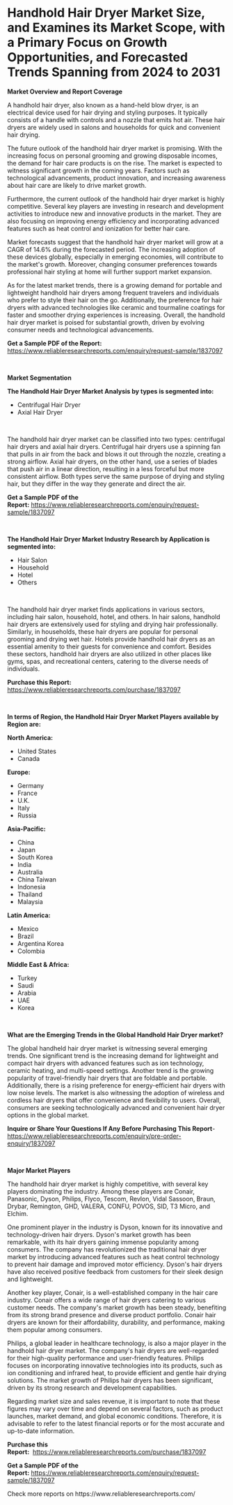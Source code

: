 <p><h1>Handhold Hair Dryer Market Size, and Examines its Market Scope, with a Primary Focus on Growth Opportunities, and Forecasted Trends Spanning from 2024 to 2031</h1></p><p><strong>Market Overview and Report Coverage</strong></p>
<p><p>A handhold hair dryer, also known as a hand-held blow dryer, is an electrical device used for hair drying and styling purposes. It typically consists of a handle with controls and a nozzle that emits hot air. These hair dryers are widely used in salons and households for quick and convenient hair drying.</p><p>The future outlook of the handhold hair dryer market is promising. With the increasing focus on personal grooming and growing disposable incomes, the demand for hair care products is on the rise. The market is expected to witness significant growth in the coming years. Factors such as technological advancements, product innovation, and increasing awareness about hair care are likely to drive market growth.</p><p>Furthermore, the current outlook of the handhold hair dryer market is highly competitive. Several key players are investing in research and development activities to introduce new and innovative products in the market. They are also focusing on improving energy efficiency and incorporating advanced features such as heat control and ionization for better hair care.</p><p>Market forecasts suggest that the handhold hair dryer market will grow at a CAGR of 14.6% during the forecasted period. The increasing adoption of these devices globally, especially in emerging economies, will contribute to the market's growth. Moreover, changing consumer preferences towards professional hair styling at home will further support market expansion.</p><p>As for the latest market trends, there is a growing demand for portable and lightweight handhold hair dryers among frequent travelers and individuals who prefer to style their hair on the go. Additionally, the preference for hair dryers with advanced technologies like ceramic and tourmaline coatings for faster and smoother drying experiences is increasing. Overall, the handhold hair dryer market is poised for substantial growth, driven by evolving consumer needs and technological advancements.</p></p>
<p><strong>Get a Sample PDF of the Report:</strong> <a href="https://www.reliableresearchreports.com/enquiry/request-sample/1837097">https://www.reliableresearchreports.com/enquiry/request-sample/1837097</a></p>
<p>&nbsp;</p>
<p><strong>Market Segmentation</strong></p>
<p><strong>The Handhold Hair Dryer Market Analysis by types is segmented into:</strong></p>
<p><ul><li>Centrifugal Hair Dryer</li><li>Axial Hair Dryer</li></ul></p>
<p>&nbsp;</p>
<p><p>The handhold hair dryer market can be classified into two types: centrifugal hair dryers and axial hair dryers. Centrifugal hair dryers use a spinning fan that pulls in air from the back and blows it out through the nozzle, creating a strong airflow. Axial hair dryers, on the other hand, use a series of blades that push air in a linear direction, resulting in a less forceful but more consistent airflow. Both types serve the same purpose of drying and styling hair, but they differ in the way they generate and direct the air.</p></p>
<p><strong>Get a Sample PDF of the Report:</strong>&nbsp;<a href="https://www.reliableresearchreports.com/enquiry/request-sample/1837097">https://www.reliableresearchreports.com/enquiry/request-sample/1837097</a></p>
<p>&nbsp;</p>
<p><strong>The Handhold Hair Dryer Market Industry Research by Application is segmented into:</strong></p>
<p><ul><li>Hair Salon</li><li>Household</li><li>Hotel</li><li>Others</li></ul></p>
<p>&nbsp;</p>
<p><p>The handhold hair dryer market finds applications in various sectors, including hair salon, household, hotel, and others. In hair salons, handhold hair dryers are extensively used for styling and drying hair professionally. Similarly, in households, these hair dryers are popular for personal grooming and drying wet hair. Hotels provide handhold hair dryers as an essential amenity to their guests for convenience and comfort. Besides these sectors, handhold hair dryers are also utilized in other places like gyms, spas, and recreational centers, catering to the diverse needs of individuals.</p></p>
<p><strong>Purchase this Report:</strong>&nbsp; <a href="https://www.reliableresearchreports.com/purchase/1837097">https://www.reliableresearchreports.com/purchase/1837097</a></p>
<p>&nbsp;</p>
<p><strong>In terms of Region, the Handhold Hair Dryer Market Players available by Region are:</strong></p>
<p>
    <p> <strong> North America: </strong>
        <ul>
            <li>United States</li>
            <li>Canada</li>
        </ul>
        </p> 
    <p> <strong> Europe: </strong>
        <ul>
            <li>Germany</li>
            <li>France</li>
            <li>U.K.</li>
            <li>Italy</li>
            <li>Russia</li>
        </ul>
        </p> 
    <p> <strong> Asia-Pacific: </strong>
        <ul>
            <li>China</li>
            <li>Japan</li>
            <li>South Korea</li>
            <li>India</li>
            <li>Australia</li>
            <li>China Taiwan</li>
            <li>Indonesia</li>
            <li>Thailand</li>
            <li>Malaysia</li>
        </ul>
        </p> 
    <p> <strong> Latin America: </strong>
        <ul>
            <li>Mexico</li>
            <li>Brazil</li>
            <li>Argentina Korea</li>
            <li>Colombia</li>
        </ul>
        </p> 
    <p> <strong> Middle East & Africa: </strong>
        <ul>
            <li>Turkey</li>
            <li>Saudi</li>
            <li>Arabia</li>
            <li>UAE</li>
            <li>Korea</li>
        </ul>
    </p>
    </p>
<p>&nbsp;</p>
<p><strong>What are the Emerging Trends in the Global Handhold Hair Dryer market?</strong></p>
<p><p>The global handheld hair dryer market is witnessing several emerging trends. One significant trend is the increasing demand for lightweight and compact hair dryers with advanced features such as ion technology, ceramic heating, and multi-speed settings. Another trend is the growing popularity of travel-friendly hair dryers that are foldable and portable. Additionally, there is a rising preference for energy-efficient hair dryers with low noise levels. The market is also witnessing the adoption of wireless and cordless hair dryers that offer convenience and flexibility to users. Overall, consumers are seeking technologically advanced and convenient hair dryer options in the global market.</p></p>
<p><strong>Inquire or Share Your Questions If Any Before Purchasing This Report</strong>- <a href="https://www.reliableresearchreports.com/enquiry/pre-order-enquiry/1837097">https://www.reliableresearchreports.com/enquiry/pre-order-enquiry/1837097</a></p>
<p>&nbsp;</p>
<p><strong>Major Market Players</strong></p>
<p><p>The handhold hair dryer market is highly competitive, with several key players dominating the industry. Among these players are Conair, Panasonic, Dyson, Philips, Flyco, Tescom, Revlon, Vidal Sassoon, Braun, Drybar, Remington, GHD, VALERA, CONFU, POVOS, SID, T3 Micro, and Elchim.</p><p>One prominent player in the industry is Dyson, known for its innovative and technology-driven hair dryers. Dyson's market growth has been remarkable, with its hair dryers gaining immense popularity among consumers. The company has revolutionized the traditional hair dryer market by introducing advanced features such as heat control technology to prevent hair damage and improved motor efficiency. Dyson's hair dryers have also received positive feedback from customers for their sleek design and lightweight.</p><p>Another key player, Conair, is a well-established company in the hair care industry. Conair offers a wide range of hair dryers catering to various customer needs. The company's market growth has been steady, benefiting from its strong brand presence and diverse product portfolio. Conair hair dryers are known for their affordability, durability, and performance, making them popular among consumers.</p><p>Philips, a global leader in healthcare technology, is also a major player in the handhold hair dryer market. The company's hair dryers are well-regarded for their high-quality performance and user-friendly features. Philips focuses on incorporating innovative technologies into its products, such as ion conditioning and infrared heat, to provide efficient and gentle hair drying solutions. The market growth of Philips hair dryers has been significant, driven by its strong research and development capabilities.</p><p>Regarding market size and sales revenue, it is important to note that these figures may vary over time and depend on several factors, such as product launches, market demand, and global economic conditions. Therefore, it is advisable to refer to the latest financial reports or  for the most accurate and up-to-date information.</p></p>
<p><strong>Purchase this Report:</strong>&nbsp;&nbsp;<a href="https://www.reliableresearchreports.com/purchase/1837097">https://www.reliableresearchreports.com/purchase/1837097</a></p>
<p></p>
<p><strong>Get a Sample PDF of the Report:</strong>&nbsp;<a href="https://www.reliableresearchreports.com/enquiry/request-sample/1837097">https://www.reliableresearchreports.com/enquiry/request-sample/1837097</a></p>
<p>Check more reports on https://www.reliableresearchreports.com/</p>